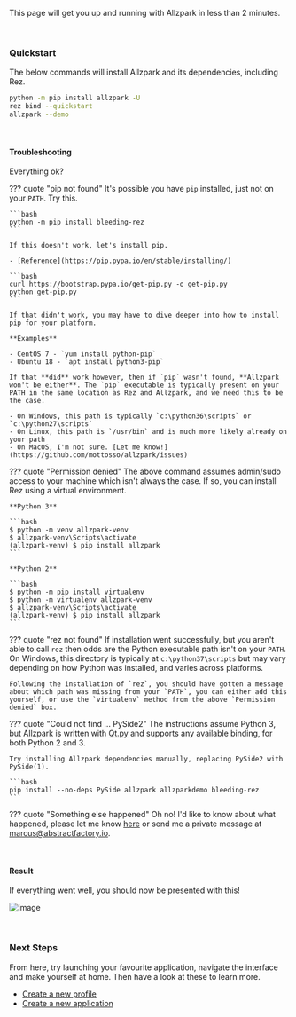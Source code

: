 This page will get you up and running with Allzpark in less than 2 minutes.

<br>

### Quickstart

The below commands will install Allzpark and its dependencies, including Rez.

```bash
python -m pip install allzpark -U
rez bind --quickstart
allzpark --demo
```

<br>

#### Troubleshooting

Everything ok?

??? quote "pip not found"
    It's possible you have `pip` installed, just not on your `PATH`. Try this.

    ```bash
    python -m pip install bleeding-rez
    ```

    If this doesn't work, let's install pip.

    - [Reference](https://pip.pypa.io/en/stable/installing/)

    ```bash
    curl https://bootstrap.pypa.io/get-pip.py -o get-pip.py
    python get-pip.py
    ```

    If that didn't work, you may have to dive deeper into how to install pip for your platform.

    **Examples**

    - CentOS 7 - `yum install python-pip`
    - Ubuntu 18 - `apt install python3-pip`

    If that **did** work however, then if `pip` wasn't found, **Allzpark won't be either**. The `pip` executable is typically present on your PATH in the same location as Rez and Allzpark, and we need this to be the case.

    - On Windows, this path is typically `c:\python36\scripts` or `c:\python27\scripts`
    - On Linux, this path is `/usr/bin` and is much more likely already on your path
    - On MacOS, I'm not sure. [Let me know!](https://github.com/mottosso/allzpark/issues)

??? quote "Permission denied"
    The above command assumes admin/sudo access to your machine which isn't always the case. If so, you can install Rez using a virtual environment.

    **Python 3**

    ```bash
    $ python -m venv allzpark-venv
    $ allzpark-venv\Scripts\activate
    (allzpark-venv) $ pip install allzpark
    ```

    **Python 2**

    ```bash
    $ python -m pip install virtualenv
    $ python -m virtualenv allzpark-venv
    $ allzpark-venv\Scripts\activate
    (allzpark-venv) $ pip install allzpark
    ```

??? quote "rez not found"
    If installation went successfully, but you aren't able to call `rez` then odds are the Python executable path isn't on your `PATH`. On Windows, this directory is typically at `c:\python37\scripts` but may vary depending on how Python was installed, and varies across platforms.

    Following the installation of `rez`, you should have gotten a message about which path was missing from your `PATH`, you can either add this yourself, or use the `virtualenv` method from the above `Permission denied` box.

??? quote "Could not find ... PySide2"
    The instructions assume Python 3, but Allzpark is written with [Qt.py](https://github.com/mottosso/Qt.py) and supports any available binding, for both Python 2 and 3.

    Try installing Allzpark dependencies manually, replacing PySide2 with PySide(1).

    ```bash
    pip install --no-deps PySide allzpark allzparkdemo bleeding-rez
    ```

??? quote "Something else happened"
    Oh no! I'd like to know about what happened, please let me know [here](https://github.com/mottosso/allzpark/issues) or send me a private message at [marcus@abstractfactory.io](mailto:marcus@abstractfactory.io).

<br>

#### Result

If everything went well, you should now be presented with this!

![image](https://user-images.githubusercontent.com/2152766/61855839-c68f3400-aeb8-11e9-9df5-d31a39b6e028.png)

<br>

### Next Steps

From here, try launching your favourite application, navigate the interface and make yourself at home. Then have a look at these to learn more.

- [Create a new profile](/getting-started)
- [Create a new application](/getting-started/#your-first-application)
